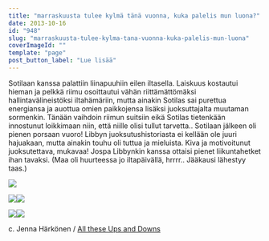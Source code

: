 ```yaml
---
title: "marraskuusta tulee kylmä tänä vuonna, kuka palelis mun luona?"
date: 2013-10-16
id: "948"
slug: "marraskuusta-tulee-kylma-tana-vuonna-kuka-palelis-mun-luona"
coverImageId: ""
template: "page"
post_button_label: "Lue lisää"
---
```


Sotilaan kanssa palattiin liinapuuhiin eilen iltasella. Laiskuus kostautui hieman ja pelkkä riimu osoittautui vähän riittämättömäksi hallintavälineistöksi iltahämäriin, mutta ainakin Sotilas sai purettua energiansa ja auottua omien paikkojensa lisäksi juoksuttajalta muutaman sormenkin. Tänään vaihdoin riimun suitsiin eikä Sotilas tietenkään innostunut loikkimaan niin, että niille olisi tullut tarvetta.. Sotilaan jälkeen oli pienen porsaan vuoro! Libbyn juoksutushistoriasta ei kellään ole juuri hajuakaan, mutta ainakin touhu oli tuttua ja mieluista. Kiva ja motivoitunut juoksutettava, mukavaa! Jospa Libbynkin kanssa ottaisi pienet liikuntahetket ihan tavaksi. (Maa oli huurteessa jo iltapäivällä, hrrrr.. Jääkausi lähestyy taas.)

[![](/images/ak.jpg)](http://1.bp.blogspot.com/-VTwe3MxN_20/Ul6-si-AbNI/AAAAAAAAHCU/Uz9YKu6gkTc/s1600/ak.jpg)

[![](/images/sotilas11_.jpg)](http://2.bp.blogspot.com/-8mSIk75BaYc/Ul6_hnSPfCI/AAAAAAAAHCo/Dq2TgLeg5s0/s1600/sotilas11_.jpg)[![](/images/sotilas2_2.jpg)](http://3.bp.blogspot.com/-hB_p9iDBUcQ/Ul6_hLguCrI/AAAAAAAAHCc/Nx-S6W5YFQ4/s1600/sotilas2_2.jpg)

[![](/images/sotilas10.jpg)](http://4.bp.blogspot.com/-8lNJmWQro0c/Ul6_hhKiyFI/AAAAAAAAHCg/7Agmqs19Ua8/s1600/sotilas10.jpg)[![](/images/sotilas_.jpg)](http://3.bp.blogspot.com/-wxp71GOEJrc/Ul6_iA8bWUI/AAAAAAAAHCw/idMf3pkPMGY/s1600/sotilas_.jpg)

c. Jenna Härkönen / [All these Ups and Downs](http://all-these-ups-and-downs.blogspot.fi/)
